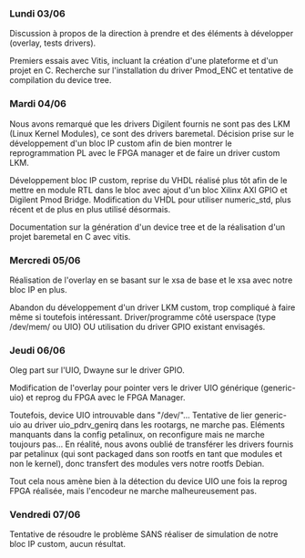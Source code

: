 ### Lundi 03/06

Discussion à propos de la direction à prendre et des éléments à développer (overlay, tests drivers).

Premiers essais avec Vitis, incluant la création d'une plateforme et d'un projet en C. Recherche sur l'installation du driver Pmod_ENC et tentative de compilation du device tree.

### Mardi 04/06

Nous avons remarqué que les drivers Digilent fournis ne sont pas des LKM (Linux Kernel Modules), ce sont des drivers baremetal. Décision prise sur le développement d'un bloc IP custom afin de bien montrer le reprogrammation PL avec le FPGA manager et de faire un driver custom LKM.

Développement bloc IP custom, reprise du VHDL réalisé plus tôt afin de le mettre en module RTL dans le bloc avec ajout d'un bloc Xilinx AXI GPIO et Digilent Pmod Bridge. Modification du VHDL pour utiliser numeric_std, plus récent et de plus en plus utilisé désormais.

Documentation sur la génération d'un device tree et de la réalisation d'un projet baremetal en C avec vitis.

### Mercredi 05/06

Réalisation de l'overlay en se basant sur le xsa de base et le xsa avec notre bloc IP en plus.

Abandon du développement d'un driver LKM custom, trop compliqué à faire même si toutefois intéressant. Driver/programme côté userspace (type /dev/mem/ ou UIO) OU utilisation du driver GPIO existant envisagés.

### Jeudi 06/06

Oleg part sur l'UIO, Dwayne sur le driver GPIO. 

Modification de l'overlay pour pointer vers le driver UIO générique (generic-uio) et reprog du FPGA avec le FPGA Manager. 

Toutefois, device UIO introuvable dans "/dev/"...
Tentative de lier generic-uio au driver uio_pdrv_genirq dans les rootargs, ne marche pas.
Eléments manquants dans la config petalinux, on reconfigure mais ne marche toujours pas...
En réalité, nous avons oublié de transférer les drivers fournis par petalinux (qui sont packaged dans son rootfs en tant que modules et non le kernel), donc transfert des modules vers notre rootfs Debian.

Tout cela nous amène bien à la détection du device UIO une fois la reprog FPGA réalisée, mais l'encodeur ne marche malheureusement pas.

### Vendredi 07/06

Tentative de résoudre le problème SANS réaliser de simulation de notre bloc IP custom, aucun résultat.